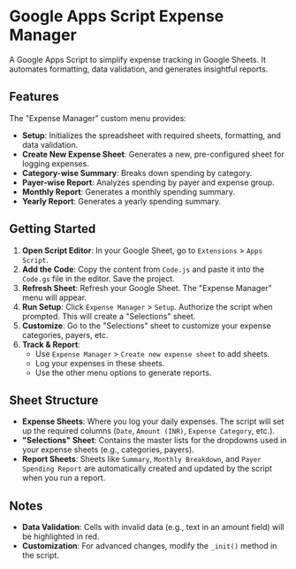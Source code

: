 # Google Apps Script Expense Manager

A Google Apps Script to simplify expense tracking in Google Sheets. It automates formatting, data validation, and generates insightful reports.

## Features

The "Expense Manager" custom menu provides:

*   **Setup**: Initializes the spreadsheet with required sheets, formatting, and data validation.
*   **Create New Expense Sheet**: Generates a new, pre-configured sheet for logging expenses.
*   **Category-wise Summary**: Breaks down spending by category.
*   **Payer-wise Report**: Analyzes spending by payer and expense group.
*   **Monthly Report**: Generates a monthly spending summary.
*   **Yearly Report**: Generates a yearly spending summary.

## Getting Started

1.  **Open Script Editor**: In your Google Sheet, go to `Extensions` > `Apps Script`.
2.  **Add the Code**: Copy the content from `Code.js` and paste it into the `Code.gs` file in the editor. Save the project.
3.  **Refresh Sheet**: Refresh your Google Sheet. The "Expense Manager" menu will appear.
4.  **Run Setup**: Click `Expense Manager` > `Setup`. Authorize the script when prompted. This will create a "Selections" sheet.
5.  **Customize**: Go to the "Selections" sheet to customize your expense categories, payers, etc.
6.  **Track & Report**:
    *   Use `Expense Manager` > `Create new expense sheet` to add sheets.
    *   Log your expenses in these sheets.
    *   Use the other menu options to generate reports.

## Sheet Structure

*   **Expense Sheets**: Where you log your daily expenses. The script will set up the required columns (`Date`, `Amount (INR)`, `Expense Category`, etc.).
*   **"Selections" Sheet**: Contains the master lists for the dropdowns used in your expense sheets (e.g., categories, payers).
*   **Report Sheets**: Sheets like `Summary`, `Monthly Breakdown`, and `Payer Spending Report` are automatically created and updated by the script when you run a report.

## Notes

*   **Data Validation**: Cells with invalid data (e.g., text in an amount field) will be highlighted in red.
*   **Customization**: For advanced changes, modify the `_init()` method in the script.